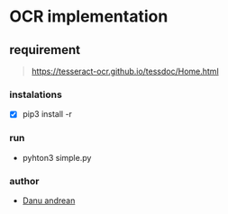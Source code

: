 # OCR implementation


## requirement
> https://tesseract-ocr.github.io/tessdoc/Home.html

### instalations
- [x] pip3 install -r 

### run
- pyhton3 simple.py

### author
- <a href="https://me-danuandrean.github.io/">Danu andrean</a>
